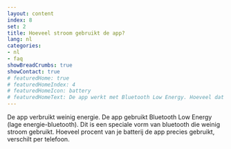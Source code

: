 ```yaml
---
layout: content
index: 8
set: 2
title: Hoeveel stroom gebruikt de app?
lang: nl
categories:
- nl
- faq
showBreadCrumbs: true
showContact: true
# featuredHome: true
# featuredHomeIndex: 4
# featuredHomeIcon: battery
# featuredHomeText: De app werkt met Bluetooth Low Energy. Hoeveel dat van je telefoonbatterij vraagt, verschilt per telefoon.
---
```


De app verbruikt weinig energie. De app gebruikt Bluetooth Low Energy (lage energie-bluetooth). Dit is een speciale vorm van bluetooth die weinig stroom gebruikt.
Hoeveel procent van je batterij de app precies gebruikt, verschilt per telefoon.
